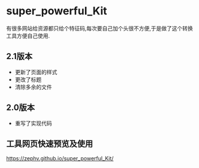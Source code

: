 # super_powerful_Kit

有很多网站给资源都只给个特征码,每次要自己加个头很不方便,于是做了这个转换工具方便自己使用.



## 2.1版本
- 更新了页面的样式
- 更改了标题
- 清除多余的文件



## 2.0版本
- 重写了实现代码


## 工具网页快速预览及使用
https://zephv.github.io/super_powerful_Kit/
